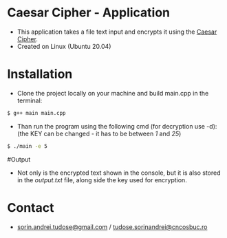 
# Caesar Cipher - Application

- This application takes a file text input and encrypts it using the [Caesar Cipher](https://www.geeksforgeeks.org/caesar-cipher-in-cryptography/).
- Created on Linux (Ubuntu 20.04)

# Installation

- Clone the project locally on your machine and build main.cpp in the terminal:

```bash
$ g++ main main.cpp
```

- Than run the program using the following cmd (for decryption use -d):
(the KEY can be changed - it has to be between _1_ and _25_)

```bash
$ ./main -e 5
```

#Output
- Not only is the encrypted text shown in the console, but it is also stored in the _output.txt_ file, along side the key used for encryption.

# Contact
- sorin.andrei.tudose@gmail.com / tudose.sorinandrei@cncosbuc.ro
